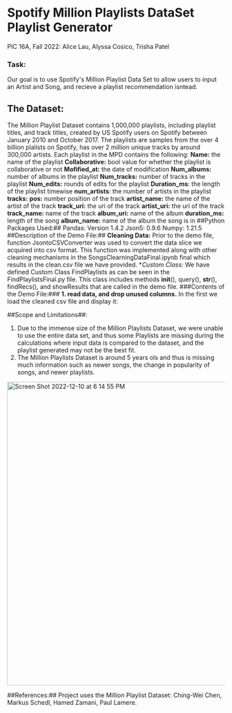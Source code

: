 # Spotify Million Playlists DataSet Playlist Generator
PIC 16A, Fall 2022: Alice Lau, Alyssa Cosico, Trisha Patel

### Task:
Our goal is to use Spotify's Million Playlist Data Set to allow users to input an Artist and Song, and recieve a playlist recommendation isntead. 

## The Dataset:
The Million Playlist Dataset contains 1,000,000 playlists, including playlist titles, and track titles, created by US Spotify users on Spotify between January 2010 and October 2017. The playlists are samples from the over 4 billion plalists on Spotify, has over 2 million unique tracks by around 300,000 artists. 
Each playlist in the MPD contains the following: 
  **Name:** the name of the playlist
  **Collaborative:** bool value for whether the playlist is collaborative or not
  **Mofified_at:** the date of modification
  **Num_albums:** number of albums in the playlist
  **Num_tracks:** number of tracks in the playlist
  **Num_edits:** rounds of edits for the playlist
  **Duration_ms**: the length of the playlist timewise
  **num_artists**: the number of artists in the playlist
  **tracks:** 
  **pos:** number position of the track
  **artist_name:** the name of the artist of the track
  **track_uri:** the uri of the track
  **artist_uri:** the uri of the track
  **track_name:** name of the track
  **album_uri:** name of the album
  **duration_ms:** length of the song
  **album_name:** name of the album the song is in
##Python Packages Used:##
Pandas: Version 1.4.2
Json5: 0.9.6 
Numpy: 1.21.5
##Description of the Demo File:##
**Cleaning Data:**
Prior to the demo file, function JsontoCSVConverter was used to convert the data slice we acquired into csv format. This function was implemented along with other cleaning mechanisms in the SongsClearningDataFinal.ipynb final which results in the clean.csv file we have provided. 
**Custom Class:*
We have defined Custom Class FindPlaylists as can be seen in the FindPlaylistsFinal.py file. This class includes methods __init__(), query(), __str__(), findRecs(), and showResults that are called in the demo file. 
###Contents of the Demo File:###
**1. read data, and drop unused columns.**
  In the first we load the cleaned csv file and display it:
  
##Scope and Limitations##:
  1. Due to the immense size of the Million Playlists Dataset, we were unable to use the entire data set, and thus some Playlists are missing during the calculations        where input data is compared to the dataset, and the playlist generated may not be the best fit. 
  2. The Million Playlists Dataset is around 5 years ols and thus is missing much information such as newer songs, the change in popularity of songs, and newer         playlists. 
 <img width="703" alt="Screen Shot 2022-12-10 at 6 14 55 PM" src="https://user-images.githubusercontent.com/114253491/206880606-9d421d32-4c65-4440-b776-8d8fb5365f06.png">

##References:##
Project uses the Million Playlist Dataset: Ching-Wei Chen, Markus Schedl, Hamed Zamani, Paul Lamere. 
